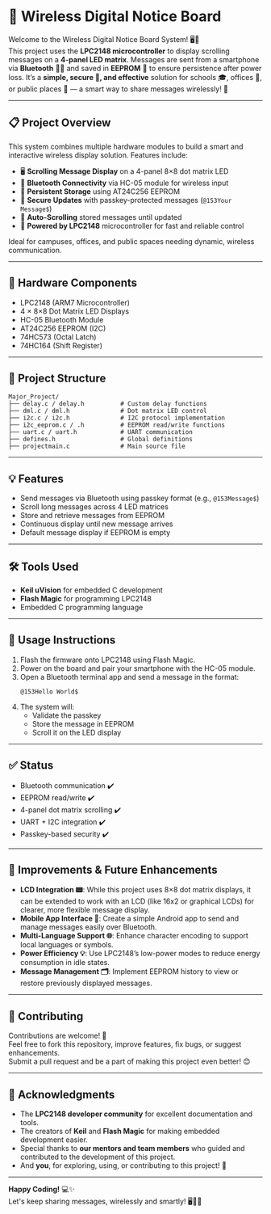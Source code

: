 # 📲 Wireless Digital Notice Board

Welcome to the Wireless Digital Notice Board System! 🖥️📲  
This project uses the **LPC2148 microcontroller** to display scrolling messages on a **4-panel LED matrix**. Messages are sent from a smartphone via **Bluetooth** 📱🔗 and saved in **EEPROM** 💾 to ensure persistence after power loss. It’s a **simple, secure 🔐, and effective** solution for schools 🎓, offices 🏢, or public places 🚌 — a smart way to share messages wirelessly! 🚀

---

## 📋 Project Overview

This system combines multiple hardware modules to build a smart and interactive wireless display solution. Features include:

- 🖥️ **Scrolling Message Display** on a 4-panel 8×8 dot matrix LED  
- 📱 **Bluetooth Connectivity** via HC-05 module for wireless input  
- 💾 **Persistent Storage** using AT24C256 EEPROM  
- 🔐 **Secure Updates** with passkey-protected messages (`@153Your Message$`)  
- 🔁 **Auto-Scrolling** stored messages until updated  
- 🧠 **Powered by LPC2148** microcontroller for fast and reliable control  

Ideal for campuses, offices, and public spaces needing dynamic, wireless communication.

---

## 🔧 Hardware Components

- LPC2148 (ARM7 Microcontroller)  
- 4 × 8×8 Dot Matrix LED Displays  
- HC-05 Bluetooth Module  
- AT24C256 EEPROM (I2C)  
- 74HC573 (Octal Latch)  
- 74HC164 (Shift Register)  

---

## 📂 Project Structure
```
Major_Project/
├── delay.c / delay.h          # Custom delay functions
├── dml.c / dml.h              # Dot matrix LED control
├── i2c.c / i2c.h              # I2C protocol implementation
├── i2c_eeprom.c / .h          # EEPROM read/write functions
├── uart.c / uart.h            # UART communication
├── defines.h                  # Global definitions
├── projectmain.c              # Main source file
```

---

## 💡 Features

- Send messages via Bluetooth using passkey format (e.g., `@153Message$`)  
- Scroll long messages across 4 LED matrices  
- Store and retrieve messages from EEPROM  
- Continuous display until new message arrives  
- Default message display if EEPROM is empty  

---

## 🛠 Tools Used

- **Keil uVision** for embedded C development  
- **Flash Magic** for programming LPC2148  
- Embedded C programming language  

---

## 🚀 Usage Instructions

1. Flash the firmware onto LPC2148 using Flash Magic.  
2. Power on the board and pair your smartphone with the HC-05 module.  
3. Open a Bluetooth terminal app and send a message in the format:
   ```
   @153Hello World$
   ```
4. The system will:
   - Validate the passkey
   - Store the message in EEPROM
   - Scroll it on the LED display

---

## ✅ Status
- Bluetooth communication ✔️  
- EEPROM read/write ✔️  
- 4-panel dot matrix scrolling ✔️  
- UART + I2C integration ✔️  
- Passkey-based security ✔️  

---
## 🔧 Improvements & Future Enhancements

- **LCD Integration 📟**: While this project uses 8×8 dot matrix displays, it can be extended to work with an LCD (like 16x2 or graphical LCDs) for clearer, more flexible message display.   
- **Mobile App Interface 📱**: Create a simple Android app to send and manage messages easily over Bluetooth.  
- **Multi-Language Support 🌐**: Enhance character encoding to support local languages or symbols.  
- **Power Efficiency 💡**: Use LPC2148’s low-power modes to reduce energy consumption in idle states.  
- **Message Management 🗂️**: Implement EEPROM history to view or restore previously displayed messages.  
---
## 🤝 Contributing

Contributions are welcome! 🙌  
Feel free to fork this repository, improve features, fix bugs, or suggest enhancements.  
Submit a pull request and be a part of making this project even better! 😊

---

## 🙏 Acknowledgments

- The **LPC2148 developer community** for excellent documentation and tools.  
- The creators of **Keil** and **Flash Magic** for making embedded development easier.  
- Special thanks to **our mentors and team members** who guided and contributed to the development of this project.  
- And **you**, for exploring, using, or contributing to this project! 🎉

---

**Happy Coding!** 💻✨  
Let's keep sharing messages, wirelessly and smartly! 🖥️📲🚀

